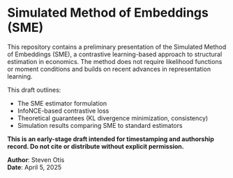 # Simulated Method of Embeddings (SME)

This repository contains a preliminary presentation of the Simulated Method of Embeddings (SME), a contrastive learning-based approach to structural estimation in economics. The method does not require likelihood functions or moment conditions and builds on recent advances in representation learning.

This draft outlines:
- The SME estimator formulation
- InfoNCE-based contrastive loss
- Theoretical guarantees (KL divergence minimization, consistency)
- Simulation results comparing SME to standard estimators

**This is an early-stage draft intended for timestamping and authorship record. Do not cite or distribute without explicit permission.**

**Author**: Steven Otis  
**Date**: April 5, 2025
